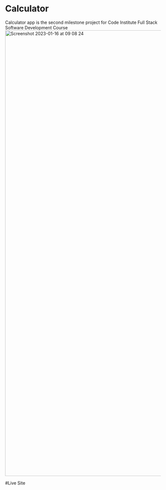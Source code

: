 # Calculator
Calculator app is the second milestone project for Code Institute Full Stack Software Development Course
<img width="1438" alt="Screenshot 2023-01-16 at 09 08 24" src="https://user-images.githubusercontent.com/109480013/212640191-07300657-5008-4232-a0d1-61e4b9d7b3e5.png">

#Live Site


